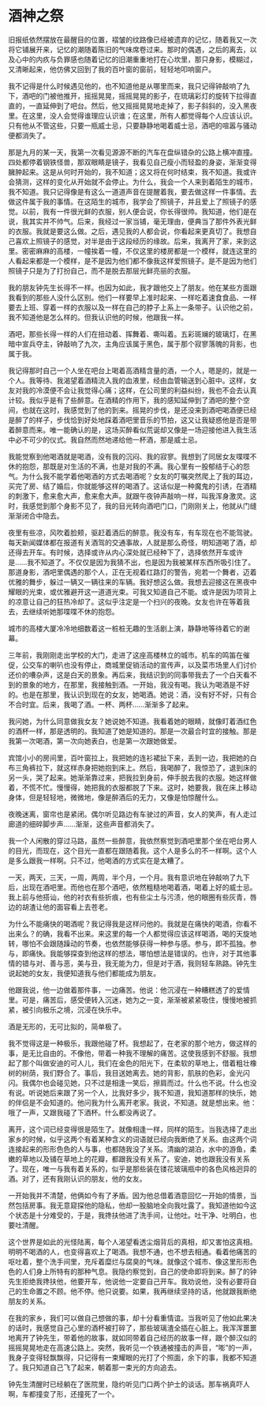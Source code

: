 # 酒神之祭

旧报纸依然摆放在最醒目的位置，褶皱的纹路像已经被遗弃的记忆，随着我又一次将它铺展开来，记忆的潮随着陈旧的气味席卷过来。那时的偶遇，之后的离去，以及心中的内疚与负罪感也随着记忆的旧潮重重地打在心坎里，那只身影，模糊过，又清晰起来，他仿佛又回到了我的百叶窗的窗前，轻轻地叩响窗户。 　　

我不记得是什么时候遇见他的，也不知道他是从哪里而来，我只记得钟敲响了九下，酒吧的门被他推开，摇摇晃晃，摇摇晃晃的影子，在琉璃彩灯的旋转下拉得直直的，一直延伸到了吧台。然后，他又摇摇晃晃地走掉了，影子斜斜的，没入黑夜里。在这里，没人会觉得谁理应认识谁；在这里，所有人都觉得每个人应该认识。只有他从不管这些，只要一瓶威士忌，只要静静地喝着威士忌，酒吧的喧嚣与骚动便都消失了。 　　

那是九月的某一天，我第一次看见源源不断的汽车在盘纵错杂的公路上横冲直撞。四处都停着钢铁怪兽，那双眼睛是镜子，我看见自己瘦小而轻盈的身姿，渐渐变得臃肿起来。这是从何时开始的，我不知道；这又将在何时结束，我不知道。我或许会猜测，这样的变化从开始就不会停止。为什么，我会一个人来到着陌生的城市，我不知道。我只记得像是有这么一道道声音在提醒着我，要去做这样一件事情。去做这件属于我的事情。在这陌生的城市，我学会了照镜子，并且爱上了照镜子的感觉。以前，我有一件很光鲜的衣服，别人便会说，你长得很帅。我知道，他们是在说，我其实并不帅气。后来，我经过一家当铺，毫无理由，便典当了那件外表光鲜的衣服。我就是要这么做。之后，遇见我的人都会说，你看起来更真切了。我想自己喜欢上照镜子的感觉，对半是由于这段经历的缘故。后来，我离开了家，来到这里。密密麻麻的高楼，一幢挨着一幢，不仅这里的楼房都是一个模样，就连这里的人看起来都是一个模样，是不是因为他们都不像我这样爱照镜子。是不是因为他们照镜子只是为了打扮自己，而不是脱去那层光鲜亮丽的衣服。 　　

我的朋友钟先生长得不一样。也因为如此，我才跟他交上了朋友。他在某些方面跟我看到的那些人没什么区别。他们一样要早上准时起来、一样吃着速食食品、一样要去上班、穿着一样的衣服以及一样在自己的脖子上系上一条带子。认识他之前，我不知道他是怎么样的。但我认识他的时候，他跟我一样。 　　

酒吧，那些长得一样的人们在扭动着、挥舞着、嘶叫着。五彩斑斓的玻璃灯，在黑暗中宣兵夺主，钟敲响了九次，主角应该属于黑色，属于那个寂寥落魄的背影，也属于我。 　　

我记得那时自己一个人坐在吧台上喝着高酒精含量的酒，一个人，嗯是的，就是一个人。我等待、我渴望着酒精流入我的血液里，经由血管输送到心脏中。这样，女友对我的冷漠便不会让我觉得心痛；这样，在公司里的利益纠纷，我也不会去认真计较。我似乎是有了些醉意。在酒精的作用下，我的感知延伸到了酒吧的整个空间，也就在这时，我感觉到了他的到来。摇晃的步伐，是还没来到酒吧喝酒便已经是醉了的样子，步伐恰到好处地踩着酒吧里音乐的节拍，这又让我疑惑他是否是带着醉意而来。唯一能确认的是，这场买醉看似荒诞却又像是一场迎接他进入我生活中必不可少的仪式。我自然而然地递给他一杯酒，那是威士忌。　　

我能觉察到他喝酒就是喝酒，没有我的沉闷、我的寂寥。我想到了同居女友喋喋不休的抱怨，那既是对生活的不满，也是对我的不满。我心里有一股郁结于心的怨气。为什么我不能学着他喝酒的方式去喝酒呢？女友的叮嘱突然爬上了我的耳边，买完了房、结了婚后，你就能够这样的喝酒了。这话似是一种魔鬼的引诱，在酒精的刺激下，愈来愈大声，愈来愈大声。就跟午夜钟声敲响一样，叫我浑身激灵。这时，我感觉到那个身影不见了，我的目光转向酒吧门口，门刚刚关上，他就从门缝渐渐闭合中隐去。 　　

夜里有些凉，风吹着脸颊，驱赶着酒后的醉意。我没有车，有车现在也不能驾驶。每天新闻媒体都在报道有关酒驾的交通事故，人就是那么奇怪，明知道喝了酒，却还得去开车。有时候，选择或许从内心深处就已经种下了，选择依然开车或许是……我不知道了。不仅仅是因为我猜不出，也是因为我被某样东西所吸引住了。那道身影，酒吧里偶遇的那个人，正在无视着红路灯的警告，宛若一个舞者，迈着优雅的舞步，躲过一辆又一辆往来的车辆。我好想这么做。我想去迎接这在黑夜中耀眼的光束，或优雅避开这一道道光束。可我又知道自己不能。或许是因为项背上的凉意让自己的狂热冷却了。这似乎注定是一个扫兴的夜晚。女友也许在等着我去，去继续听她那喋喋不休的抱怨。 　　

城市的高楼大厦冷冷地细数着这一桩桩无趣的生活剧上演，静静地等待着它的谢幕。 　　

三年前，我刚刚走出学校的大门，走进了这座高楼林立的城市。机车的鸣笛在催促，公交车的喇叭也没有停止，商城里促销活动的宣传声，以及菜市场里人们讨价还价的嘈杂声，这是白天的景象。再后来，我结识到的同事带我去了一个白天看不到的景象的地方，在那里，我接触到酒。一开始，我没有喝。我认为喝酒是不好的。也是在那里，我认识到现在的女友，她喝酒。她说：酒，没有好不好，只有合不合时宜。后来，我喝了酒。一杯、两杯……渐渐多了起来。 　　

我问她，为什么同意做我女友？她说她不知道。我看着她的眼睛，就像盯着酒红色的酒杯一样，那是透明的。我知道了她是知道的。那是一次最合时宜的接触。那是我第一次喝酒，第一次向她表白，也是第一次跟她做爱。 　　

宾馆小小的房间里，百叶窗拉上，我把她的连衫裙扯下来，丢到一边，我把她的白布三角裤拉下，就这样赤身把她抱到床上。然后，我喝醉了，我惊恐了，退到床的另一头，哭了起来。她渐渐靠过来，把我拉到身前，伸手脱去我的衣服。她这样做着，不慌不忙。慢慢得，她把我的衣服都脱了下来。这时，她要我，我在床上移动身体，但是轻轻地，微微地，像是醉酒后的无力，又像是怕惊醒什么。 　　

夜晚迷离，窗帘也是紧闭。偶尔听见路边有车驶过的声音，女人的笑声，有人走过廊道的细碎脚步声……渐渐，这些声音都消失了。 　　

我一个人闲散的穿过马路，虽然一些醉意，我依然察觉到酒吧里那个坐在吧台男人的目光，而现在，这个目光一直都在跟随着我。这个人是多么的不一样啊。这个人是多么跟我一样啊。只不过，他喝酒的方式实在是太糟了。 　　

一天，两天，三天，一周，两周，半个月，一个月。我有意识地在钟敲响了九下后，出现在酒吧里。而他也在那个酒吧，依然粗糙地喝着酒，喝着上好的威士忌。我上前与他搭讪，他的衬衣有些折痕，也有些尘土与污渍，他的眼圈有些灰青，唇边的胡渣让他的面容看上去苍老。 　　

为什么不能痛快的喝酒呢？我记得我是这样问他的。我就是在痛快的喝酒，你看不出来么？的确，我看不出来。来这里的每一个人都觉得应该这样喝酒，喝的天旋地转，哪怕不会跟随躁动的节奏，也依然能够获得一种参与感。参与，即不孤独。参与，即痛快。我能够探查到他这样的想法，哪怕想法是错误的。也许，对于其他事情的错与对、善与恶，美与丑，我无能为力，但是对于酒，我则轻车熟路。钟先生说起她的女友，我便知道我与他们都能成为朋友。 　　

他跟我说，他一边做着那件事，一边痛苦。他说：他沉浸在一种糟糕透了的爱情里。可是，痛苦后，感受便转入沉迷，她为之一变，渐渐被紧紧吸住，慢慢地被抓紧，被引向极乐之境，沉浸在快乐中。 　　

酒是无形的，无可比拟的，简单极了。 　　

我不觉得这是一种极乐，我跟他碰了杯。我想起了，在老家的那个地方，做这样的事，是无比自由的。不像他，带着一种我不理解的痛苦。这使我感到不舒服。我想起了那个叫做安迪的可人儿，我们在金色的阳光下，在柔软的草地上，借着粗壮橡树的树荫，我们野合了。事后，我目送她离去。她的背影，肌肤的色彩，金光闪闪。我偶尔也会碰见她，只不过是相逢一笑后，擦肩而过。什么也不说。什么也没有说。听说她后来跟了另一个人，比我好多少，我不知道，我知道那样的快乐，她的伴侣是不会知道的。他问我为什么离开老家。我说，不知道。就是想出来。他：哦了一声，又跟我碰了下酒杯。什么都没再说了。 　　

离开，这个词已经变得很是陌生了。就像相逢一样，同样的陌生。当我选择了走出家乡的时候，似乎这两个有着某种含义的词语就已经向我断绝了关系。由这两个词连接起来的形形色色的人与事，也都随我没了关系。清幽的湖泊，水中的游鱼，柔嫩的草地以及铺在草地上的花瓣，都跟我没有关系了。安迪，她也跟我没有关系了。现在，唯一与我有着关系的，似乎是那些装在镂花玻璃瓶中的各色风格迥异的酒。对了，还有我刚认识的朋友，他的女友。　　

一开始我并不清楚，他俩如今有了矛盾。因为他总借着酒意回忆一开始的情景，当然包括房事。我无意窥探他的隐私，他却一股脑地全向我吐露了。我知道他如今这个状态是十分难受的，于是，我搀扶他进了洗手间，让他吐。吐干净、吐明白，也要吐清醒。 　　

这个世界是如此的光怪陆离，每个人渴望看透尘烟背后的真相，却又害怕这真相。明明不喝酒的人，也变得喜欢上了喝酒。我想不通，也不想去相通。看着他痛苦的呕吐着，整个洗手间里，充斥着糜烂与腐臭的气味。就像这个城市、像这里形形色色的人们身上所特有的那种气息。我隐约察觉到，自己的使命即将到来。醉了的钟先生拒绝我搀扶他，他要开车，他说他一定要自己开车。我劝说他，没有必要将自己的生命置之不顾。他不停。他只说要。如果，我再继续坚持的话，他就跟我断绝朋友的关系。 　　

在我的家乡，我们可以做自己想做的事，却十分看重情谊。当我听见了他如此果决的话时，我感觉自己心里的酒杯被打碎了，那些玻璃渣全插在心脏上。我浑浑噩噩地离开了钟先生，带着他的故事，就如同带着自己经历的故事一样，跟个醉汉似的摇摇晃晃地走在高速公路上。突然，我听见一个铁通被撞击的声音，“嘭”的一声，我身子变得轻飘飘得，只记得有一束耀眼的光打了个照面，余下的事，我都不知道了。我只知道自己飞了起来，朝着那一束光的方向追去。 　　

钟先生清醒时已经躺在了医院里，隐约听见门口两个护士的谈话。那车祸真吓人啊，车都撞变了形，还撞死了一个。　　
